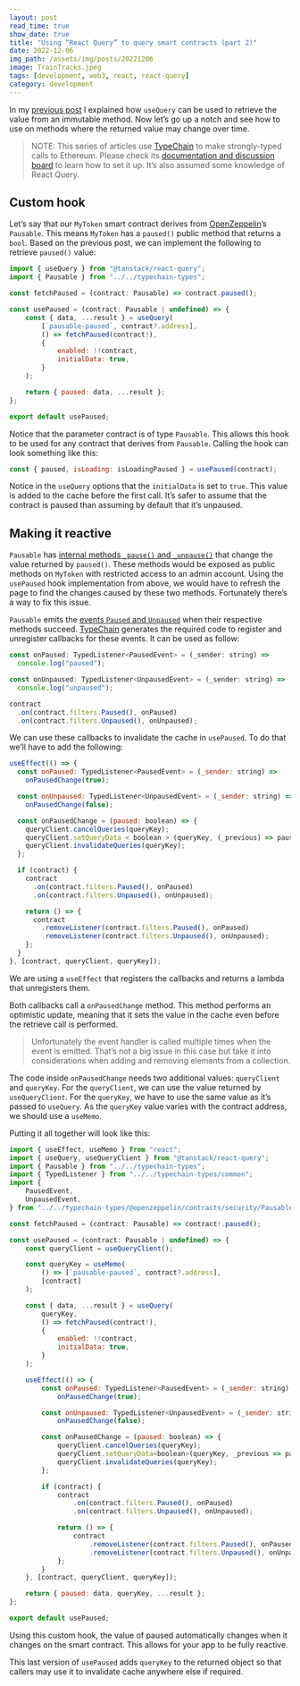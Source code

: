 ```yaml
---
layout: post
read_time: true
show_date: true
title: "Using “React Query” to query smart contracts (part 2)"
date: 2022-12-06
img_path: /assets/img/posts/20221206
image: TrainTracks.jpeg
tags: [development, web3, react, react-query]
category: development
---
```


In my [previous post](Using-React-Query-to-query-smart-contracts-1.md) I explained how `useQuery` can be used to retrieve the value from an immutable method. Now let’s go up a notch and see how to use on methods where the returned value may change over time.

> NOTE: This series of articles use [TypeChain](https://github.com/dethcrypto/TypeChain) to make strongly-typed calls to Ethereum. Please check its [documentation and discussion board](https://github.com/dethcrypto/TypeChain) to learn how to set it up. It’s also assumed some knowledge of React Query.

## Custom hook

Let’s say that our `MyToken` smart contract derives from [OpenZeppelin](https://github.com/OpenZeppelin/openzeppelin-contracts/blob/206a2394481ec1af16d0e0acf216bbffedde405b/contracts/security/Pausable.sol#L17)’s `Pausable`. This means `MyToken` has a `paused()` public method that returns a `bool`. Based on the previous post, we can implement the following to retrieve `paused()` value:

```javascript
import { useQuery } from "@tanstack/react-query";
import { Pausable } from "../../typechain-types";

const fetchPaused = (contract: Pausable) => contract.paused();

const usePaused = (contract: Pausable | undefined) => {
	const { data, ...result } = useQuery(
		[`pausable-paused`, contract?.address],
		() => fetchPaused(contract!),
		{
			enabled: !!contract,
			initialData: true,
		}
	);

	return { paused: data, ...result };
};

export default usePaused;
```

Notice that the parameter contract is of type `Pausable`. This allows this hook to be used for any contract that derives from `Pausable`. Calling the hook can look something like this:

```javascript
const { paused, isLoading: isLoadingPaused } = usePaused(contract);
```

Notice in the `useQuery` options that the `initialData` is set to `true`. This value is added to the cache before the first call. It’s safer to assume that the contract is paused than assuming by default that it’s unpaused.

## Making it reactive

`Pausable` has [internal methods `_pause()` and `_unpause()`](https://github.com/OpenZeppelin/openzeppelin-contracts/blob/206a2394481ec1af16d0e0acf216bbffedde405b/contracts/security/Pausable.sol#L89) that change the value returned by `paused()`. These methods would be exposed as public methods on `MyToken` with restricted access to an admin account. Using the `usePaused` hook implementation from above, we would have to refresh the page to find the changes caused by these two methods. Fortunately there’s a way to fix this issue.

`Pausable` emits the [events `Paused` and `Unpaused`](https://github.com/OpenZeppelin/openzeppelin-contracts/blob/206a2394481ec1af16d0e0acf216bbffedde405b/contracts/security/Pausable.sol#L21) when their respective methods succeed. [TypeChain](https://github.com/dethcrypto/TypeChain) generates the required code to register and unregister callbacks for these events. It can be used as follow:

```javascript
const onPaused: TypedListener<PausedEvent> = (_sender: string) =>
  console.log("paused");

const onUnpaused: TypedListener<UnpausedEvent> = (_sender: string) =>
  console.log("unpaused");

contract
  .on(contract.filters.Paused(), onPaused)
  .on(contract.filters.Unpaused(), onUnpaused);
```

We can use these callbacks to invalidate the cache in `usePaused`. To do that we’ll have to add the following:

```javascript
useEffect(() => {
  const onPaused: TypedListener<PausedEvent> = (_sender: string) =>
    onPausedChange(true);

  const onUnpaused: TypedListener<UnpausedEvent> = (_sender: string) =>
    onPausedChange(false);

  const onPausedChange = (paused: boolean) => {
    queryClient.cancelQueries(queryKey);
    queryClient.setQueryData < boolean > (queryKey, (_previous) => paused);
    queryClient.invalidateQueries(queryKey);
  };

  if (contract) {
    contract
      .on(contract.filters.Paused(), onPaused)
      .on(contract.filters.Unpaused(), onUnpaused);

    return () => {
      contract
        .removeListener(contract.filters.Paused(), onPaused)
        .removeListener(contract.filters.Unpaused(), onUnpaused);
    };
  }
}, [contract, queryClient, queryKey]);
```

We are using a `useEffect` that registers the callbacks and returns a lambda that unregisters them.

Both callbacks call a `onPausedChange` method. This method performs an optimistic update, meaning that it sets the value in the cache even before the retrieve call is performed.

> Unfortunately the event handler is called multiple times when the event is emitted. That’s not a big issue in this case but take it into considerations when adding and removing elements from a collection.

The code inside `onPausedChange` needs two additional values: `queryClient` and `queryKey`. For the `queryClient`, we can use the value returned by `useQueryClient`. For the `queryKey`, we have to use the same value as it’s passed to `useQuery`. As the `queryKey` value varies with the contract address, we should use a `useMemo`.

Putting it all together will look like this:

```javascript
import { useEffect, useMemo } from "react";
import { useQuery, useQueryClient } from "@tanstack/react-query";
import { Pausable } from "../../typechain-types";
import { TypedListener } from "../../typechain-types/common";
import {
	PausedEvent,
	UnpausedEvent,
} from "../../typechain-types/@openzeppelin/contracts/security/Pausable";

const fetchPaused = (contract: Pausable) => contract!.paused();

const usePaused = (contract: Pausable | undefined) => {
	const queryClient = useQueryClient();

	const queryKey = useMemo(
		() => [`pausable-paused`, contract?.address],
		[contract]
	);

	const { data, ...result } = useQuery(
		queryKey,
		() => fetchPaused(contract!),
		{
			enabled: !!contract,
			initialData: true,
		}
	);

	useEffect(() => {
		const onPaused: TypedListener<PausedEvent> = (_sender: string) =>
			onPausedChange(true);

		const onUnpaused: TypedListener<UnpausedEvent> = (_sender: string) =>
			onPausedChange(false);

		const onPausedChange = (paused: boolean) => {
			queryClient.cancelQueries(queryKey);
			queryClient.setQueryData<boolean>(queryKey, _previous => paused);
			queryClient.invalidateQueries(queryKey);
		};

		if (contract) {
			contract
				.on(contract.filters.Paused(), onPaused)
				.on(contract.filters.Unpaused(), onUnpaused);

			return () => {
				contract
					.removeListener(contract.filters.Paused(), onPaused)
					.removeListener(contract.filters.Unpaused(), onUnpaused);
			};
		}
	}, [contract, queryClient, queryKey]);

	return { paused: data, queryKey, ...result };
};

export default usePaused;
```

Using this custom hook, the value of paused automatically changes when it changes on the smart contract. This allows for your app to be fully reactive.

This last version of `usePaused` adds `queryKey` to the returned object so that callers may use it to invalidate cache anywhere else if required.
